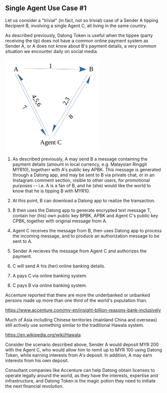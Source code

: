 <h2> Single Agent Use Case #1 </h2>

Let us consider a "trivial" (in fact, not so trivial) case of a Sender A tipping Recipient B, involving a single Agent C, all living in the same country.

As described previously, Datong Token is useful when the tippee (party receiving the tip) does not have a common online payment system as Sender A, or A does not know about B's payment details, a very common situation we encounter daily on social media.

<img src="https://github.com/udexon/DatongToken/blob/master/one_agent_large.png" width=300>

1. As described previously, A may send B a message containing the payment details (amount in local currency, e.g. Malaysian Ringgit MYR10), togetherr with A's public key APBK. This message is generated through a Datong app, and may be sent to B via private chat, or in an Instagram comment section, visible to other users, for promotional purposes -- i.e. A is a fan of B, and he (she) would like the world to know that he is tipping B with MYR10.

2. At this point, B can download a Datong app to realize the transaction.

3. B then uses the Datong app to generate encrypted text message T, contain her (his) own public key BPBK, APBK and Agent C's public key CPBK, together with original message from A.

4. Agent C receives the message from B, then uses Datong app to process the incoming message, and to produce an authorization message to be sent to A.

5. Sender A recieves the message from Agent C and authorizes the payment. 

6. C will send A his (her) online banking details.

7. A pays C via online banking system.

8. C pays B via online banking system.


Accenture reported that there are more the underbanked or unbanked persons made up more than one third of the world's population than.

https://www.accenture.com/my-en/insight-billion-reasons-bank-inclusively

Much of Asia including Chinese territories (mainland China and overseas) still actively use something similar to the traditional Hawala system.

https://en.wikipedia.org/wiki/Hawala

Consider the scenario described above, Sender A would deposit MYR 200 with the Agent C, who would allow him to remit up to MYR 100 using Datong Token, while earning interests from A's deposit. In addition, A may earn interests from his own deposit.

Consultant companies like Accenture can help Datong obtain licenses to operate legally around the world, as they have the interests, expertise and infrastructure, and Datong Token is the magic potion they need to initiate the next financial revolution.
